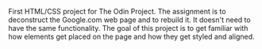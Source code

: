 First HTML/CSS project for The Odin Project. 
The assignment is to deconstruct the Google.com web page and to rebuild it. It doesn't need to have the same functionality. 
The goal of this project is to get familiar with how elements get placed on the page and how they get styled and aligned. 

